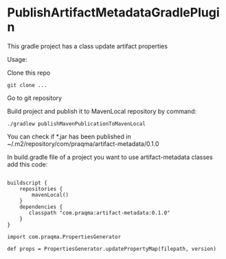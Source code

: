 # PublishArtifactMetadataGradlePlugin
This gradle project has a class update artifact properties

Usage:

Clone this repo
<pre><code>git clone ... </code></pre>

Go to git repository

Build project and publish it to MavenLocal repository by command:
<pre><code>./gradlew publishMavenPublicationToMavenLocal </code></pre>

You can check if *.jar has been published in
~/.m2/repository/com/praqma/artifact-metadata/0.1.0

In build.gradle file of a project you want to use artifact-metadata classes
add this code:

<pre><code>
buildscript {
    repositories {
        mavenLocal()
    }
    dependencies {
       classpath "com.praqma:artifact-metadata:0.1.0"
    }
}

import com.praqma.PropertiesGenerator

def props = PropertiesGenerator.updatePropertyMap(filepath, version)
</code></pre>
